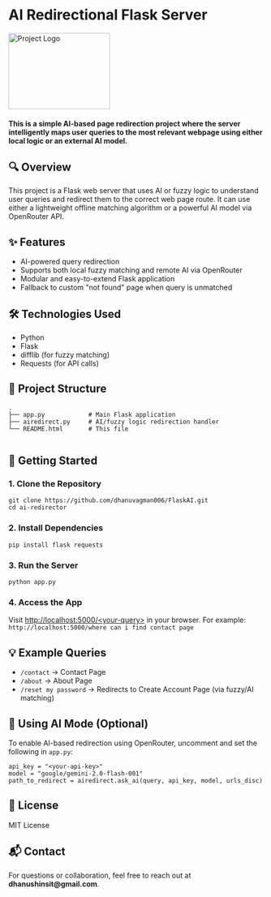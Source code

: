 <!DOCTYPE html>
<html lang="en">
<head>
  <meta charset="UTF-8">
  <meta name="viewport" content="width=device-width, initial-scale=1">
</head>
<body>

  <div class="center">
    <h1>AI Redirectional Flask Server</h1>
    <img src="https://github.com/user-attachments/assets/f98e9efa-f266-4afe-8947-393ae7e0c0af" width="200" height="150" alt="Project Logo">
    <h4>This is a simple AI-based page redirection project where the server intelligently maps user queries to the most relevant webpage using either local logic or an external AI model.</h4>
  </div>

  <h2>🔍 Overview</h2>
  <p>This project is a Flask web server that uses AI or fuzzy logic to understand user queries and redirect them to the correct web page route. It can use either a lightweight offline matching algorithm or a powerful AI model via OpenRouter API.</p>

  <h2>✨ Features</h2>
  <ul>
    <li>AI-powered query redirection</li>
    <li>Supports both local fuzzy matching and remote AI via OpenRouter</li>
    <li>Modular and easy-to-extend Flask application</li>
    <li>Fallback to custom "not found" page when query is unmatched</li>
  </ul>

  <h2>🛠️ Technologies Used</h2>
  <ul>
    <li>Python</li>
    <li>Flask</li>
    <li>difflib (for fuzzy matching)</li>
    <li>Requests (for API calls)</li>
  </ul>

  <h2>📁 Project Structure</h2>
  <pre><code>.
├── app.py            # Main Flask application
├── airedirect.py     # AI/fuzzy logic redirection handler
└── README.html       # This file
  </code></pre>

  <h2>🚀 Getting Started</h2>
  <h3>1. Clone the Repository</h3>
  <pre><code>git clone https://github.com/dhanuvagman006/FlaskAI.git
cd ai-redirector</code></pre>

  <h3>2. Install Dependencies</h3>
  <pre><code>pip install flask requests</code></pre>

  <h3>3. Run the Server</h3>
  <pre><code>python app.py</code></pre>

  <h3>4. Access the App</h3>
  <p>Visit <a href="http://localhost:5000/query">http://localhost:5000/&lt;your-query&gt;</a> in your browser. For example: <code>http://localhost:5000/where can i find contact page</code></p>

  <h2>💡 Example Queries</h2>
  <ul>
    <li><code>/contact</code> → Contact Page</li>
    <li><code>/about</code> → About Page</li>
    <li><code>/reset my password</code> → Redirects to Create Account Page (via fuzzy/AI matching)</li>
  </ul>

  <h2>🔐 Using AI Mode (Optional)</h2>
  <p>To enable AI-based redirection using OpenRouter, uncomment and set the following in <code>app.py</code>:</p>
  <pre><code>api_key = "&lt;your-api-key&gt;"
model = "google/gemini-2.0-flash-001"
path_to_redirect = airedirect.ask_ai(query, api_key, model, urls_disc)</code></pre>

  <h2>📄 License</h2>
  <p>MIT License</p>

  <h2>📬 Contact</h2>
  <p>For questions or collaboration, feel free to reach out at <strong>dhanushinsit@gmail.com</strong>.</p>

</body>
</html>
